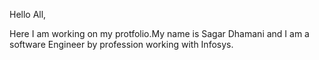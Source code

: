 Hello All,

Here I am working on my protfolio.My name is Sagar Dhamani and I am a software Engineer by profession working with Infosys.